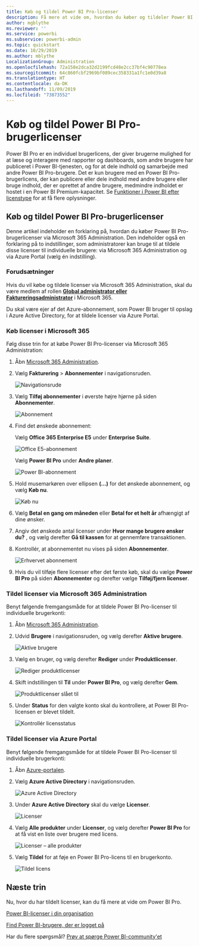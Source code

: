 ```yaml
---
title: Køb og tildel Power BI Pro-licenser
description: Få mere at vide om, hvordan du køber og tildeler Power BI Pro-licenser, så dine brugere kan få adgang til indhold og samarbejde med kolleger i Power BI-tjenesten.
author: mgblythe
ms.reviewer: ''
ms.service: powerbi
ms.subservice: powerbi-admin
ms.topic: quickstart
ms.date: 10/29/2019
ms.author: mblythe
LocalizationGroup: Administration
ms.openlocfilehash: 72a158e2dca32d2199fcd48e2cc37bf4c90778ea
ms.sourcegitcommit: 64c860fcbf2969bf089cec358331a1fc1e0d39a8
ms.translationtype: HT
ms.contentlocale: da-DK
ms.lasthandoff: 11/09/2019
ms.locfileid: "73873552"
---
```

# <a name="purchase-and-assign-power-bi-pro-user-licenses"></a>Køb og tildel Power BI Pro-brugerlicenser

Power BI Pro er en individuel brugerlicens, der giver brugerne mulighed for at læse og interagere med rapporter og dashboards, som andre brugere har publiceret i Power BI-tjenesten, og for at dele indhold og samarbejde med andre Power BI Pro-brugere. Det er kun brugere med en Power BI Pro-brugerlicens, der kan publicere eller dele indhold med andre brugere eller bruge indhold, der er oprettet af andre brugere, medmindre indholdet er hostet i en Power BI Premium-kapacitet. Se [Funktioner i Power BI efter licenstype](service-features-license-type.md) for at få flere oplysninger.

## <a name="purchase-and-assign-power-bi-pro-user-licenses"></a>Køb og tildel Power BI Pro-brugerlicenser

Denne artikel indeholder en forklaring på, hvordan du køber Power BI Pro-brugerlicenser via Microsoft 365 Administration. Den indeholder også en forklaring på to indstillinger, som administratorer kan bruge til at tildele disse licenser til individuelle brugere: via Microsoft 365 Administration og via Azure Portal (vælg én indstilling).

### <a name="prerequisites"></a>Forudsætninger

Hvis du vil købe og tildele licenser via Microsoft 365 Administration, skal du være medlem af rollen **[Global administrator eller Faktureringsadministrator](https://support.office.com/article/about-office-365-admin-roles-da585eea-f576-4f55-a1e0-87090b6aaa9d)** i Microsoft 365.

Du skal være ejer af det Azure-abonnement, som Power BI bruger til opslag i Azure Active Directory, for at tildele licenser via Azure Portal.

### <a name="purchase-licenses-in-microsoft-365"></a>Køb licenser i Microsoft 365

Følg disse trin for at købe Power BI Pro-licenser via Microsoft 365 Administration:

1. Åbn [Microsoft 365 Administration](https://portal.office.com/adminportal/home#/homepage).

2. Vælg **Fakturering** > **Abonnementer** i navigationsruden.

    ![Navigationsrude](media/service-admin-purchasing-power-bi-pro/service-purchasing-power-bi-pro-01.png)

3. Vælg **Tilføj abonnementer** i øverste højre hjørne på siden **Abonnementer**.

    ![Abonnement](media/service-admin-purchasing-power-bi-pro/service-purchasing-power-bi-pro-02.png)

4. Find det ønskede abonnement:

    Vælg **Office 365 Enterprise E5** under **Enterprise Suite**.

    ![Office E5-abonnement](media/service-admin-purchasing-power-bi-pro/service-purchasing-power-bi-pro-03.png)

    Vælg **Power BI Pro** under **Andre planer**.

    ![Power BI-abonnement](media/service-admin-purchasing-power-bi-pro/service-purchasing-power-bi-pro-04.png)

5. Hold musemarkøren over ellipsen **(…)** for det ønskede abonnement, og vælg **Køb nu**.

    ![Køb nu](media/service-admin-purchasing-power-bi-pro/service-purchasing-power-bi-pro-05.png)

6. Vælg **Betal en gang om måneden** eller **Betal for et helt år** afhængigt af dine ønsker.

7. Angiv det ønskede antal licenser under **Hvor mange brugere ønsker du?** , og vælg derefter **Gå til kassen** for at gennemføre transaktionen.

8. Kontrollér, at abonnementet nu vises på siden **Abonnementer**.

   ![Erhvervet abonnement](media/service-admin-purchasing-power-bi-pro/service-purchasing-power-bi-pro-06.png)

9. Hvis du vil tilføje flere licenser efter det første køb, skal du vælge **Power BI Pro** på siden **Abonnementer** og derefter vælge **Tilføj/fjern licenser**.

### <a name="assign-licenses-in-the-microsoft-365-admin-center"></a>Tildel licenser via Microsoft 365 Administration

Benyt følgende fremgangsmåde for at tildele Power BI Pro-licenser til individuelle brugerkonti:

1. Åbn [Microsoft 365 Administration](https://portal.office.com/adminportal/home#/homepage).

2. Udvid **Brugere** i navigationsruden, og vælg derefter **Aktive brugere**.

    ![Aktive brugere](media/service-admin-purchasing-power-bi-pro/service-assigning-power-bi-pro-licenses-05.png)

3. Vælg en bruger, og vælg derefter **Rediger** under **Produktlicenser**.

    ![Rediger produktlicenser](media/service-admin-purchasing-power-bi-pro/service-assigning-power-bi-pro-licenses-06.png)

4. Skift indstillingen til **Til** under **Power BI Pro**, og vælg derefter **Gem**.

    ![Produktlicenser slået til](media/service-admin-purchasing-power-bi-pro/service-assigning-power-bi-pro-licenses-07.png)

5. Under **Status** for den valgte konto skal du kontrollere, at Power BI Pro-licensen er blevet tildelt.

    ![Kontrollér licensstatus](media/service-admin-purchasing-power-bi-pro/service-assigning-power-bi-pro-licenses-08.png)

### <a name="assign-licenses-in-the-azure-portal"></a>Tildel licenser via Azure Portal

Benyt følgende fremgangsmåde for at tildele Power BI Pro-licenser til individuelle brugerkonti:

1. Åbn [Azure-portalen](https://ms.portal.azure.com/#@microsoft.onmicrosoft.com/dashboard/private/39bc3cf7-31a4-43f6-954c-f2d69ca2f0).

2. Vælg **Azure Active Directory** i navigationsruden.

    ![Azure Active Directory](media/service-admin-purchasing-power-bi-pro/service-assigning-power-bi-pro-licenses-01.png)

3. Under **Azure Active Directory** skal du vælge **Licenser**.

    ![Licenser](media/service-admin-purchasing-power-bi-pro/service-assigning-power-bi-pro-licenses-02.png)

4. Vælg **Alle produkter** under **Licenser**, og vælg derefter **Power BI Pro** for at få vist en liste over brugere med licens.

    ![Licenser – alle produkter](media/service-admin-purchasing-power-bi-pro/service-assigning-power-bi-pro-licenses-03.png)

5. Vælg **Tildel** for at føje en Power BI Pro-licens til en brugerkonto.

    ![Tildel licens](media/service-admin-purchasing-power-bi-pro/service-assigning-power-bi-pro-licenses-04.png)

## <a name="next-steps"></a>Næste trin

Nu, hvor du har tildelt licenser, kan du få mere at vide om Power BI Pro.

[Power BI-licenser i din organisation](service-admin-licensing-organization.md)

[Find Power BI-brugere, der er logget på](service-admin-access-usage.md)

Har du flere spørgsmål? [Prøv at spørge Power BI-community'et](https://community.powerbi.com/)

